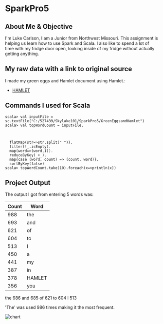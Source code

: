# SparkPro5

## About Me & Objective
I'm Luke Carlson, I am a Junior from Northwest Missouri. This assignment is helping us learn how to use Spark and Scala. I also like to spend a lot of time with my fridge door open, looking inside of my fridge without actually getting anything.

## My raw data with a link to original source
I made my green eggs and Hamlet document using Hamlet.:
- [HAMLET](http://shakespeare.mit.edu/hamlet/full.html "Website for Hamlet")

## Commands I used for Scala
```
scala> val inputFile = sc.textFile("C:/527439/Skylake101/SparkPro5/GreenEggsandHamlet")
scala> val topWordCount = inputFile.



  flatMap(str=>str.split(" ")).
  filter(!_.isEmpty).
  map(word=>(word,1)).
  reduceByKey(_+_).
  map{case (word, count) => (count, word)}.
  sortByKey(false)
scala> topWordCount.take(10).foreach(x=>println(x))
```

## Project Output
The output I got from entering 5 words was:

| Count | Word |
|-------|------|
| 988   | the  |
| 693   | and  |
| 621   | of   |
| 604   | to   |
| 513   | I    |
| 450   | a    |
| 441   | my   |
| 387   | in   |
| 378   |HAMLET|
| 356   | you  |

the	986
and	685
of	621
to	604
I	513

'The' was used 986 times making it the most frequent.

![chart](https://github.com/Skylake101/SparkPro5/blob/master/FrequencyTable.jpg)

